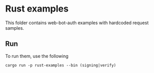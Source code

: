 # Rust examples

This folder contains web-bot-auth examples with hardcoded request samples.

## Run

To run them, use the following

```shell
cargo run -p rust-examples --bin (signing|verify)
```
